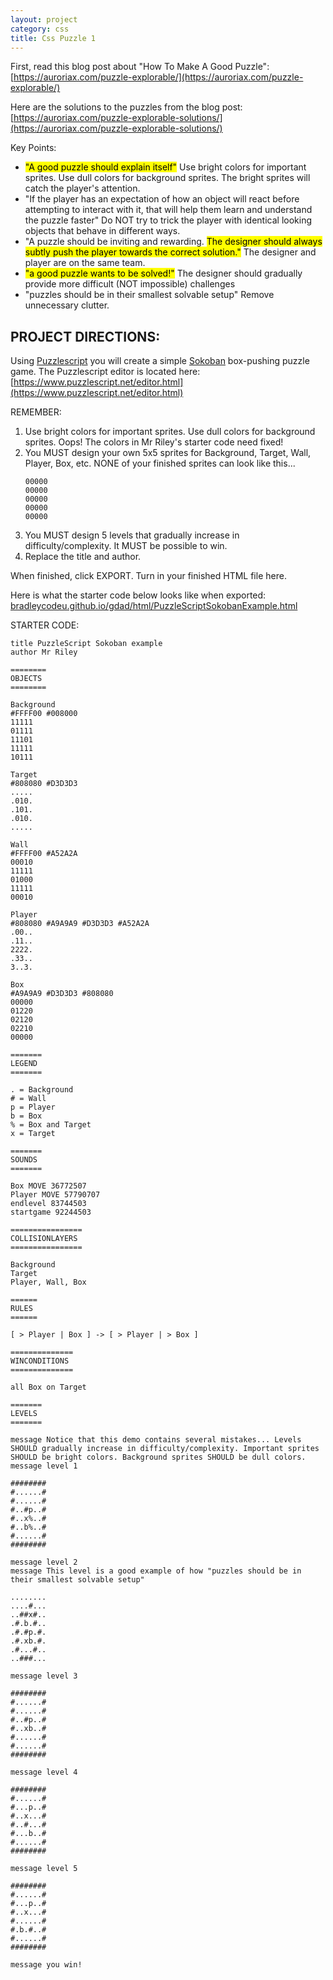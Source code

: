```yaml
---
layout: project
category: css
title: Css Puzzle 1
---
```


First, read this blog post about "How To Make A Good Puzzle": [https://auroriax.com/puzzle-explorable/](https://auroriax.com/puzzle-explorable/)



Here are the solutions to the puzzles from the blog post: [https://auroriax.com/puzzle-explorable-solutions/](https://auroriax.com/puzzle-explorable-solutions/)



Key Points:

  -  <mark>"A good puzzle should explain itself"</mark> Use bright colors for important sprites. Use dull colors for background sprites. The bright sprites will catch the player's attention.
  -  "If the player has an expectation of how an object will react before attempting to interact with it, that will help them learn and understand the puzzle faster" Do NOT try to trick the player with identical looking objects that behave in different ways.
  -  "A puzzle should be inviting and rewarding. <mark> The designer should always subtly push the player towards the correct solution."</mark> The designer and player are on the same team.
  -  <mark>"a good puzzle wants to be solved!"</mark> The designer should gradually provide more difficult (NOT impossible) challenges
  -  "puzzles should be in their smallest solvable setup" Remove unnecessary clutter.


## PROJECT DIRECTIONS:

Using [Puzzlescript](https://www.puzzlescript.net/) you will create a simple [Sokoban](https://en.wikipedia.org/wiki/Sokoban) box-pushing puzzle game. The Puzzlescript editor is located here: [https://www.puzzlescript.net/editor.html](https://www.puzzlescript.net/editor.html)


REMEMBER:


  1.  Use bright colors for important sprites. Use dull colors for background sprites. Oops! The colors in Mr Riley's starter code need fixed!
  1.  You MUST design your own 5x5 sprites for Background, Target, Wall, Player, Box, etc. NONE of your finished sprites can look like this...
        ```
        00000
        00000
        00000
        00000
        00000
        ```
  1.  You MUST design 5 levels that gradually increase in difficulty/complexity. It MUST be possible to win.
  1.  Replace the title and author.

When finished, click EXPORT. Turn in your finished HTML file here.



Here is what the starter code below looks like when exported: [bradleycodeu.github.io/gdad/html/PuzzleScriptSokobanExample.html](bradleycodeu.github.io/gdad/html/PuzzleScriptSokobanExample.html)



STARTER CODE:
```
title PuzzleScript Sokoban example
author Mr Riley

========
OBJECTS
========

Background
#FFFF00 #008000
11111
01111
11101
11111
10111

Target
#808080 #D3D3D3
.....
.010.
.101.
.010.
.....

Wall
#FFFF00 #A52A2A
00010
11111
01000
11111
00010

Player
#808080 #A9A9A9 #D3D3D3 #A52A2A
.00..
.11..
2222.
.33..
3..3.

Box
#A9A9A9 #D3D3D3 #808080
00000
01220
02120
02210
00000

=======
LEGEND
=======

. = Background
# = Wall
p = Player
b = Box
% = Box and Target
x = Target

=======
SOUNDS
=======

Box MOVE 36772507
Player MOVE 57790707
endlevel 83744503
startgame 92244503

================
COLLISIONLAYERS
================

Background
Target
Player, Wall, Box

======
RULES
======

[ > Player | Box ] -> [ > Player | > Box ]

==============
WINCONDITIONS
==============

all Box on Target

=======
LEVELS
=======

message Notice that this demo contains several mistakes... Levels SHOULD gradually increase in difficulty/complexity. Important sprites SHOULD be bright colors. Background sprites SHOULD be dull colors.
message level 1

########
#......#
#......#
#..#p..#
#..x%..#
#..b%..#
#......#
########

message level 2
message This level is a good example of how "puzzles should be in their smallest solvable setup"

........
....#...
..##x#..
.#.b.#..
.#.#p.#.
.#.xb.#.
.#...#..
..###...

message level 3

########
#......#
#......#
#..#p..#
#..xb..#
#......#
#......#
########

message level 4

########
#......#
#...p..#
#..x...#
#..#...#
#...b..#
#......#
########

message level 5

########
#......#
#...p..#
#..x...#
#......#
#.b.#..#
#......#
########

message you win!
```
